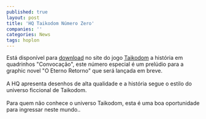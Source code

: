 ```yaml
---
published: true
layout: post
title: 'HQ Taikodom Número Zero'
companies: ''
categories: News
tags: hoplon
---
```

Est&aacute; dispon&iacute;vel para <a target="_blank" href="http://gn.taikodom.com.br/SerieZero/numero0/index.html">download</a>
 no site do jogo <a href="{{ site.baseurl }}/index.php?p=c&amp;id=48">Taikodom</a>
 a hist&oacute;ria em quadrinhos &quot;Convoca&ccedil;&atilde;o&quot;, este n&uacute;mero especial &eacute; um prel&uacute;dio para a graphic novel &quot;O Eterno Retorno&quot; que ser&aacute; lan&ccedil;ada em breve.<br /><br />A HQ apresenta desenhos de alta qualidade e a hist&oacute;ria segue o estilo do universo ficcional de Taikodom.<br /><br />Para quem n&atilde;o conhece o universo Taikodom, esta &eacute; uma boa oportunidade para ingressar neste mundo..

